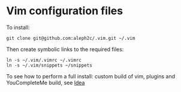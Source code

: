 # Vim configuration files

To install:
```
git clone git@github.com:aleph2c/.vim.git ~/.vim
```

Then create symbolic links to the required files:
```
ln -s ~/.vim/.vimrc ~/.vimrc
ln -s ~/.vim/snippets ~/snippets
```

To see how to perform a full install: custom build of vim, plugins and YouCompleteMe build, see [ldea](https://github.com/aleph2c/ldea)
